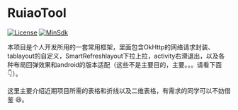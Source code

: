 # RuiaoTool

[![License](https://img.shields.io/badge/License%20-Apache%202-337ab7.svg)](https://www.apache.org/licenses/LICENSE-2.0)
[![MinSdk](https://img.shields.io/badge/%20MinSdk%20-%2012%2B%20-f0ad4e.svg?style=flat)](https://android-arsenal.com/api?level=12)


本项目是个人开发所用的一套常用框架，里面包含OkHttp的网络请求封装、tablayout的自定义，SmartRefreshlayout下拉上拉，activity右滑退出，以及各种布局回弹效果和android的版本适配（这些不是主要目的，主要。。。请看下面👇）。

这里主要介绍近期项目所需的表格和折线以及二维表格，有需求的同学可以不妨借鉴 😆。








